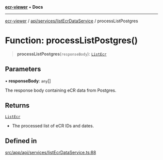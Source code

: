 [**ecr-viewer**](../../../../README.md) • **Docs**

***

[ecr-viewer](../../../../README.md) / [api/services/listEcrDataService](../README.md) / processListPostgres

# Function: processListPostgres()

> **processListPostgres**(`responseBody`): [`ListEcr`](../type-aliases/ListEcr.md)

## Parameters

• **responseBody**: `any`[]

The response body containing eCR data from Postgres.

## Returns

[`ListEcr`](../type-aliases/ListEcr.md)

- The processed list of eCR IDs and dates.

## Defined in

[src/app/api/services/listEcrDataService.ts:88](https://github.com/CDCgov/phdi/blob/fa63a85e5b4651bdfc0d25ecc23a67e11fbcba18/containers/ecr-viewer/src/app/api/services/listEcrDataService.ts#L88)
